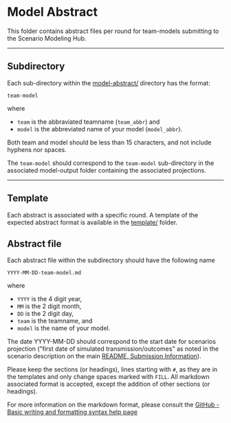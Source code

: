 # Model Abstract

This folder contains abstract files per round for team-models submitting to the 
Scenario Modeling Hub. 

----

## Subdirectory

Each sub-directory within the [model-abstract/](./) directory has the
format:

    team-model
    
where 

- `team` is the abbraviated teamname (`team_abbr`) and 
- `model` is the abbreviated name of your model (`model_abbr`). 

Both team and model should be less than 15 characters, and not include
hyphens nor spaces.

The `team-model` should correspond to the `team-model` sub-directory in the
associated model-output folder containing the associated projections. 

----

## Template

Each abstract is associated with a specific round. A template of 
the expected abstract format is available in the 
[template/](./template/) folder.


## Abstract file 

Each abstract file within the subdirectory should have the following 
name

    YYYY-MM-DD-team-model.md
    
where

- `YYYY` is the 4 digit year,
- `MM` is the 2 digit month,
- `DD` is the 2 digit day,
- `team` is the teamname, and
- `model` is the name of your model.

The date YYYY-MM-DD should correspond to the start date for scenarios
projection ("first date of simulated transmission/outcomes" as noted in the
scenario description on the main 
[README, Submission Information](https://github.com/midas-network/rsv-scenario-modeling-hub)).

Please keep the sections (or headings), lines starting with `#`, as 
they are in the templates and only change spaces marked with `FILL`.
All markdown associated format is accepted, except the addition of other 
sections (or headings).

For more information on the markdown format, please consult the 
[GitHub - Basic writing and formatting syntax help page](https://docs.github.com/en/get-started/writing-on-github/getting-started-with-writing-and-formatting-on-github/basic-writing-and-formatting-syntax)

